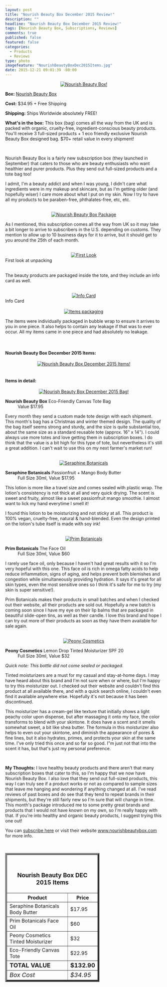 ```yaml
---
layout: post
title: "Nourish Beauty Box December 2015 Review!"
description: ""
headline: "Nourish Beauty Box December 2015 Review!"
tags: [Nourish Beauty Box, Subscriptions, Reviews]
comments: true
published: false
featured: false
categories: 
  - Products
  - Reviews
type: photo
imagefeature: "NourishBeautyBoxDec2015Items.jpg"
date: 2015-12-21 09:01:39 -08:00
---
```


<center><a href="http://www.nourishbeautybox.com/ac/WHATSUPMAILBOX" target="_blank">
<img src="/images/NourishBeautyBoxLogo.jpg" border="0" style="border:none;max-width:100%;" alt="Nourish Beauty Box!" />
</a></center>

<p><b>Box:</b> <a href="http://www.nourishbeautybox.com/ac/WHATSUPMAILBOX" target="_blank"> Nourish Beauty Box</a></p>
<p><b>Cost:</b> $34.95 + Free Shipping</p>
<p><b>Shipping:</b> Ships Worldwide absolutely FREE!</p>
<p><b>What's in the box:</b> This box (bag) comes all the way from the UK and is packed with organic, cruelty-free, ingredient-conscious beauty products. You'll receive 3 full-sized products + 1 eco friendly exclusive Nourish Beauty Box designed bag. $70+ retail value in every shipment!</p>
<br>

<p>Nourish Beauty Box is a fairly new subscription box (they launched in September) that caters to those who are beauty enthusiasts who want healthier and purer products. Plus they send out full-sized products and a tote bag too!</p>

<p>I admit, I'm a beauty addict and when I was young, I didn't care what ingredients were in my makeup and skincare, but as I'm getting older (and hopefully wiser) I care more about what I put on my skin. Now I try to have all my products to be paraben-free, phthalates-free, etc, etc.</p>

<br>

<center><a href="http://www.nourishbeautybox.com/ac/WHATSUPMAILBOX" target="_blank">
<img src="/images/NourishBeautyBoxDec2015Package.jpg" border="0" style="border:none;max-width:100%;" alt="Nourish Beauty Box Package" />
</a></center>

<p>As I mentioned, this subscription comes all the way from UK so it may take a bit longer to arrive to subscribers in the U.S. depending on customs. They mention to allow up to 10 business days for it to arrive, but it should get to you around the 25th of each month.</p>

<br>

<center><a href="http://www.nourishbeautybox.com/ac/WHATSUPMAILBOX" target="_blank">
<img src="/images/NourishBeautyBoxDec2015OpenPackage.jpg" border="0" style="border:none;max-width:100%;" alt="First Look" />
</a></center>
<figcaption>First look at unpacking</figcaption>

<br>

<p>The beauty products are packaged inside the tote, and they include an info card as well.</p>

<br>

<center><a href="http://www.nourishbeautybox.com/ac/WHATSUPMAILBOX" target="_blank">
<img src="/images/NourishBeautyBoxDec2015Info.jpg" border="0" style="border:none;max-width:100%;" alt="Info Card" />
</a></center>
<figcaption>Info Card</figcaption>

<br>

<center><a href="http://www.nourishbeautybox.com/ac/WHATSUPMAILBOX" target="_blank">
<img src="/images/NourishBeautyBoxDec2015Items2.jpg" border="0" style="border:none;max-width:100%;" alt="Items packaging" />
</a></center>

<p>The items were individually packaged in bubble wrap to ensure it arrives to you in one piece. It also helps to contain any leakage if that was to ever occur. All my items came in one piece and had absolutely no leakage.</p>

<br>

<H4>Nourish Beauty Box December 2015 Items:</H4>
<center><a href="http://www.nourishbeautybox.com/ac/WHATSUPMAILBOX" target="_blank">
<img src="/images/NourishBeautyBoxDec2015Items.jpg" border="0" style="border:none;max-width:100%;" alt="Nourish Beauty Box December 2015 Items!" />
</a></center>

<br>

<H4>Items in detail:</H4>
<center><a href="http://www.nourishbeautybox.com/ac/WHATSUPMAILBOX" target="_blank">
<img src="/images/NourishBeautyBoxDec2015Bag.jpg" border="0" style="border:none;max-width:100%;" alt="Nourish Beauty Box December 2015 Bag!" />
</a></center>

<DL>
<DT><b>Nourish Beauty Box</b> Eco-Friendly Canvas Tote Bag</DT>
<DD>Value $17.95</DD>
</DL>

<p>Every month they send a custom made tote design with each shipment. This month's bag has a Christmas and winter themed design. The quality of the bag itself seems strong and sturdy, and the size is quite substantial too, about the same size as a standard reusable tote (approx. 16" x 14"). I could always use more totes and love getting them in subscription boxes. I do think that the value is a bit high for this type of tote, but nevertheless it's still a great addition. I can't wait to use this on my next farmer's market run!</p>

<br>

<center><a href="http://www.nourishbeautybox.com/ac/WHATSUPMAILBOX" target="_blank">
<img src="/images/NourishBeautyBoxDec2015SeraphineBotanicals.jpg" border="0" style="border:none;max-width:100%;" alt="Seraphine Botanicals" />
</a></center>

<DL>
<DT><b>Seraphine Botanicals</b> Passionfruit + Mango Body Butter</DT>
<DD>Full Size 30ml, Value $17.95</DD>
</DL>

<p>This lotion is more like a travel size and comes sealed with plastic wrap. The lotion's consistency is not thick at all and very quick drying. The scent is sweet and fruity, almost like a sweet passionfruit mango smoothie. I almost want to lick my hand everytime I smell it!</p>

<p>I found this lotion to be moisturizing and not sticky at all. This product is 100% vegan, cruelty-free, natural & hand-blended. Even the design printed on the lotion's tube itself is made with soy ink!</p>

<br>

<center><a href="http://www.nourishbeautybox.com/ac/WHATSUPMAILBOX" target="_blank">
<img src="/images/NourishBeautyBoxDec2015PrimBotanicals.jpg" border="0" style="border:none;max-width:100%;" alt="Prim Botanicals" />
</a></center>

<DL>
<DT><b>Prim Botanicals</b> The Face Oil</DT>
<DD>Full Size 30ml, Value $60</DD>
</DL>

<p>I rarely use face oil, only because I haven't had great results with it so I'm very hopeful with this one. This face oil is rich in omega fatty acids to help reduce inflammation, signs of aging, and helps prevent both blemishes and congestion while simultaneously providing hydration. It says it's great for all skin types, even the most sensitive ones so I think it's safe for me to try (my skin is super sensitive!).</p>

<p>Prim Botanicals makes their products in small batches and when I checked out their website, all their products are sold out. Hopefully a new batch is coming soon since I have my eye on their lip balms that are packaged in beautiful slide-open tins, as well as their candle. I love this brand and hope I can try out more of their products as soon as they have them available for sale again.</p>

<br>

<center><a href="http://www.nourishbeautybox.com/ac/WHATSUPMAILBOX" target="_blank">
<img src="/images/NourishBeautyBoxDec2015Peony.jpg" border="0" style="border:none;max-width:100%;" alt="Peony Cosmetics" />
</a></center>

<DL>
<DT><b>Peony Cosmetics</b> Lemon Drop Tinted Moisturizer SPF 20</DT>
<DD>Full Size 30ml, Value $32</DD>
</DL>

<p><i>Quick note: This bottle did not come sealed or packaged.</i></p>

<p>Tinted moisturizers are a must for my casual and stay-at-home days. I may have heard about this brand and I'm not sure when or where, but I'm happy to try this moisturizer out. I checked out their website and couldn't find this product at all available there, and with a quick search online, I couldn't even find it available anywhere else. Hopefully it's not because it has been discontinued.</p>

<p>This moisturizer has a cream-gel like texture that initially shows a light peachy color upon dispense, but after massaging it onto my face, the color transforms to blend with your skintone. It does have a scent and it smells somewhat sweet, a bit like shea butter. The formula in this moisturizer also helps to even out your skintone, and diminish the appearance of pores & fine lines, but it also hydrates, primes, and protects your skin at the same time. I've only tried this once and so far so good. I"m just not that into the scent it has, but that's just my personal preference.</p>

<br>

<p><i class="icon-exclamation-sign"></i><b> My Thoughts:</b> I love healthy beauty products and there aren't that many subscription boxes that cater to this, so I'm happy that we now have Nourish Beauty Box. I also love that they send out full-sized products, this way I can truly see if a product works or not as compared to sample sizes that leave me hanging and wondering if anything changed at all. I've read reviews of past boxes and do see that they tend to repeat brands in their shipments, but they're still fairly new so I'm sure that will change in time. This month's package introduced me to some pretty great brands and products that I would not have known on my own, so I'm really happy with that. If you're into healthy and organic beauty products, I suggest trying this one out!</p>

<p>You can <a href="http://www.nourishbeautybox.com/ac/WHATSUPMAILBOX" target="_blank">subscribe here</a> or visit their website <a href="http://www.nourishbeautybox.com/ac/WHATSUPMAILBOX" target="_blank">www.nourishbeautybox.com</a> for more info.</p>

<br>

<TABLE  BORDER="5" style="width:60%">
   <TR>
      <TH COLSPAN="2">
         <H3><BR><center>Nourish Beauty Box DEC 2015 Items</center></H3>
      </TH>
   </TR>
      <TH>Product</TH>
      <TH>Price</TH>
  <TR>
      <TD>Seraphine Botanicals Body Butter</TD>
      <TD>$17.95</TD>
   </TR>
   <TR>
      <TD>Prim Botanicals Face Oil</TD>
      <TD>$60</TD>
   </TR>
    <TR>
      <TD>Peony Cosmetics Tinted Moisturizer</TD>
      <TD>$32</TD>
   </TR>
    <TR>
      <TD>Eco-Friendly Canvas Tote</TD>
      <TD>$22.95</TD>
   </TR>
   <TR>
      <TD><b><big>TOTAL VALUE</big></b></TD>
      <TD><b><big>$132.90</big></b></TD>
   </TR>
   <TR>
      <TD><i><big>Box Cost</big></i></TD>
      <TD><i><big>$34.95</big></i></TD>
   </TR>
</TABLE>
